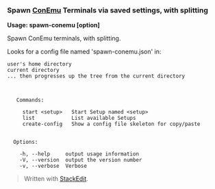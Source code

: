 ### Spawn [ConEmu](http://conemu.github.io/) Terminals via saved settings, with splitting

**Usage: spawn-conemu [option] <command>**

Spawn ConEmu terminals, with splitting.

Looks for a config file named 'spawn-conemu.json' in:   

	user's home directory
	current directory
	... then progresses up the tree from the current directory



       Commands:
     
         start <setup>   Start Setup named <setup>
         list            List available Setups
         create-config   Show a config file skeleton for copy/paste


      Options:
    
        -h, --help     output usage information
        -V, --version  output the version number
        -v, --verbose  Verbose

> Written with [StackEdit](https://stackedit.io/).
